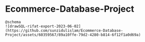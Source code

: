 # Ecommerce-Database-Project
    @schema
    ![drawSQL-rifat-export-2023-06-02](https://github.com/sunzidulislam/Ecommerce-Database-Project/assets/60359567/89a10ffe-79d2-4280-b814-6f12f1a0d69a)

